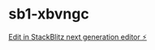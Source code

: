 # sb1-xbvngc

[Edit in StackBlitz next generation editor ⚡️](https://stackblitz.com/~/github.com/op3nai/sb1-xbvngc)